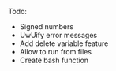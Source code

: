 Todo:
* Signed numbers
* UwUify error messages
* Add delete variable feature
* Allow to run from files
* Create bash function
